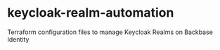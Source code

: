 # keycloak-realm-automation
Terraform configuration files to manage Keycloak Realms on Backbase Identity
